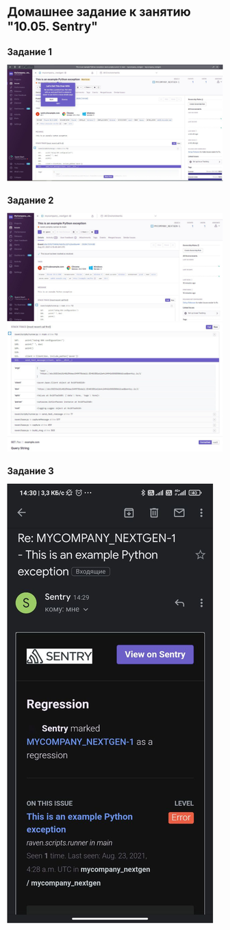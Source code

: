# Домашнее задание к занятию "10.05. Sentry"

## Задание 1
![img](IMG_20210823_141819_955.jpg)

## Задание 2

![img](IMG_20210823_143129_816.jpg)
![img](IMG_20210823_143126_499.jpg)
## Задание 3
![img](IMG_20210823_143133_524.jpg)
